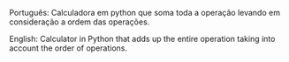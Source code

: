 Português:
Calculadora em python que soma toda a operação levando em consideração a ordem das operações.

English:
Calculator in Python that adds up the entire operation taking into account the order of operations.
